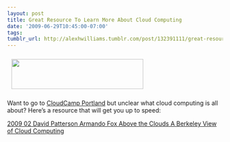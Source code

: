 ```yaml
---
layout: post
title: Great Resource To Learn More About Cloud Computing
date: '2009-06-29T10:45:00-07:00'
tags: 
tumblr_url: http://alexhwilliams.tumblr.com/post/132391111/great-resource-to-learn-more-about-cloud-computing
---
```

<p><img src="http://www.cloudcamp.org/wp-content/themes/wicketpixie/images/logo_cloudcamp.gif" align="text-top" vspace="10" width="308" height="70" hspace="10"/></p>
<p>Want to go to <a href="http://www.cloudcamp.com/?page_id=801">CloudCamp Portland</a> but unclear what cloud computing is all about? Here&#8217;s a resource that will get you up to speed:</p>
<p><a href="http://www.cloudbook.net/index.php?option=com_content&amp;view=article&amp;id=1025&amp;Itemid=252">2009&#160;02 David Patterson Armando Fox Above the Clouds A Berkeley View of Cloud Computing</a></p>
